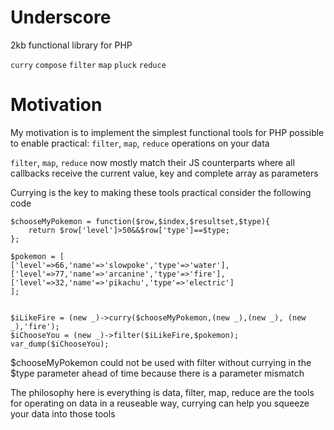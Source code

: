 # Underscore
2kb functional library for PHP


`curry`
`compose`
`filter`
`map`
`pluck`
`reduce`

# Motivation

My motivation is to implement the simplest functional tools for PHP possible to enable practical: 
`filter`, `map`, `reduce` operations on your data 

`filter`, `map`, `reduce` now mostly match their JS counterparts where all callbacks receive the current value, key and complete array as parameters


Currying is the key to making these tools practical consider the following code 

    $chooseMyPokemon = function($row,$index,$resultset,$type){
    	return $row['level']>50&&$row['type']==$type;
    };
    
    $pokemon = [
    ['level'=>66,'name'=>'slowpoke','type'=>'water'],
    ['level'=>77,'name'=>'arcanine','type'=>'fire'],
    ['level'=>32,'name'=>'pikachu','type'=>'electric']
    ];
    
    
    $iLikeFire = (new _)->curry($chooseMyPokemon,(new _),(new _), (new _),'fire');
    $iChooseYou = (new _)->filter($iLikeFire,$pokemon);
    var_dump($iChooseYou);
    
  $chooseMyPokemon could not be used with filter without currying in the $type parameter ahead of time because there is a parameter mismatch
  
  The philosophy here is everything is data, filter, map, reduce are the tools for operating on data in a reuseable way, currying can help you squeeze your data into those tools
